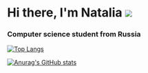 # Hi there, I'm Natalia ![](https://github.com/blackcater/blackcater/raw/main/images/Hi.gif) 
### Computer science student from Russia


<!--
**NatashaPinegina/NatashaPinegina** is a ✨ _special_ ✨ repository because its `README.md` (this file) appears on your GitHub profile.

Here are some ideas to get you started:

- 🔭 I’m currently working on ...
- 🌱 I’m currently learning ...
- 👯 I’m looking to collaborate on ...
- 🤔 I’m looking for help with ...
- 💬 Ask me about ...
- 📫 How to reach me: ...
- 😄 Pronouns: ...
- ⚡ Fun fact: ...
-->

[![Top Langs](https://github-readme-stats.vercel.app/api/top-langs/?username=NatashaPinegina&layout=compact)](https://github.com/anuraghazra/github-readme-stats)

[![Anurag's GitHub stats](https://github-readme-stats.vercel.app/api?username=NatashaPinegina)](https://github.com/anuraghazra/github-readme-stats)

